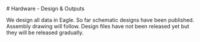 # Hardware - Design &amp; Outputs

We design all data in Eagle.
So far schematic designs have been published.
Assembly drawing will follow.
Design files have not been released yet but they will be released gradually.
